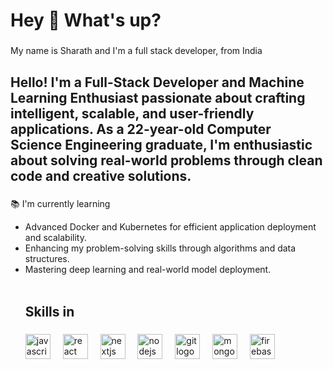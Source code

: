 <h1 align="left">Hey 👋 What's up?</h1>

###

<p align="left">My name is Sharath and I'm a full stack developer, from India</p>

###

<h2 align="left">Hello! I'm a Full-Stack Developer and Machine Learning Enthusiast passionate about crafting intelligent, scalable, and user-friendly applications. As a 22-year-old Computer Science Engineering graduate, I'm enthusiastic about solving real-world problems through clean code and creative solutions.</h2>

###

<p align="left">📚 I'm currently learning <br><ul><li> Advanced Docker and Kubernetes for efficient application deployment and scalability.</li>
<li>Enhancing my problem-solving skills through algorithms and data structures.</li> <li>Mastering deep learning and real-world model deployment.</li><br></p>

###

<h2 align="left">Skills in</h2>

###

<div align="left">
  <img src="https://cdn.jsdelivr.net/gh/devicons/devicon/icons/javascript/javascript-original.svg" height="40" alt="javascript logo"  />
  <img width="12" />
  <img src="https://cdn.jsdelivr.net/gh/devicons/devicon/icons/react/react-original.svg" height="40" alt="react logo"  />
  <img width="12" />
  <img src="https://cdn.jsdelivr.net/gh/devicons/devicon/icons/nextjs/nextjs-original.svg" height="40" alt="nextjs logo"  />
  <img width="12" />
  <img src="https://cdn.jsdelivr.net/gh/devicons/devicon/icons/nodejs/nodejs-original.svg" height="40" alt="nodejs logo"  />
  <img width="12" />
 <img src="https://cdn.jsdelivr.net/gh/devicons/devicon/icons/git/git-original.svg" height="40" alt="git logo"  /> 
  <img width="12" /> 
  <img src="https://cdn.jsdelivr.net/gh/devicons/devicon/icons/mongodb/mongodb- original.svg" height="40" alt="mongodb logo"  /> 
  <img width="12" /> 
  <img src="https://cdn.jsdelivr.net/gh/devicons/devicon/icons/firebase/firebase-plain.svg" height="40" alt="firebase logo"  />
</div>

###
